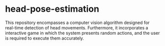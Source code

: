 # head-pose-estimation
This repository encompasses a computer vision algorithm designed for real-time detection of head movements. Furthermore, it incorporates a interactive game in which the system presents random actions, and the user is required to execute them accurately.
